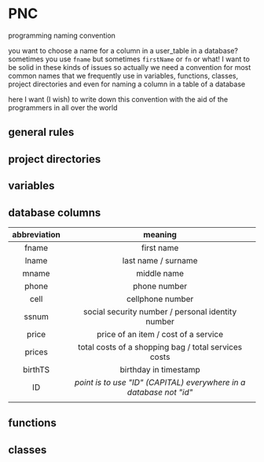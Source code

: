 # PNC

programming naming convention

you want to choose a name for a column in a user_table in a database? sometimes you use `fname` but sometimes `firstName` or  `fn` or what! I want to be solid in these kinds of issues so actually we need a convention for most common names that we frequently use in variables, functions, classes, project directories and even for naming a column in a table of a database

here I want (I wish) to write down this convention with the aid of the programmers in all over the world

## general rules

## project directories

## variables

## database columns

| abbreviation |                           meaning                            |
| :----------: | :----------------------------------------------------------: |
|    fname     |                          first name                          |
|    lname     |                     last name / surname                      |
|    mname     |                         middle name                          |
|    phone     |                         phone number                         |
|     cell     |                       cellphone number                       |
|    ssnum     |      social security number / personal identity number       |
|    price     |             price of an item / cost of a service             |
|    prices    |     total costs of a shopping bag / total services costs     |
|   birthTS    |                    birthday in timestamp                     |
|      ID      | *point is to use "ID" (CAPITAL) everywhere in a database not "id"* |
|              |                                                              |

## functions

## classes

